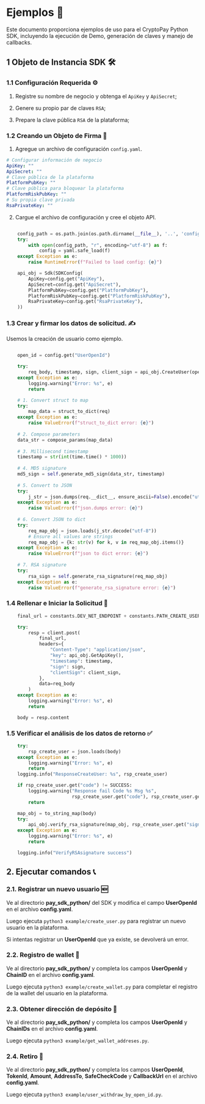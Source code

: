# Ejemplos 📝

Este documento proporciona ejemplos de uso para el CryptoPay Python SDK, incluyendo la ejecución de Demo, generación de claves y manejo de callbacks.

## 1 Objeto de Instancia SDK 🛠️

### 1.1 Configuración Requerida ⚙️

1. Registre su nombre de negocio y obtenga el `ApiKey` y `ApiSecret`;

2. Genere su propio par de claves `RSA`;

3. Prepare la clave pública `RSA` de la plataforma;

### 1.2 Creando un Objeto de Firma 🔏

1. Agregue un archivo de configuración `config.yaml`.

```yaml
# Configurar información de negocio
ApiKey: ""
ApiSecret: ""
# Clave pública de la plataforma
PlatformPubKey: ""
# Clave pública para bloquear la plataforma
PlatformRiskPubKey: ""
# Su propia clave privada
RsaPrivateKey: ""
```

2. Cargue el archivo de configuración y cree el objeto API.

```python

	config_path = os.path.join(os.path.dirname(__file__), '..', 'config.yaml')
    try:
        with open(config_path, "r", encoding="utf-8") as f:
            config = yaml.safe_load(f)
    except Exception as e:
        raise RuntimeError(f"Failed to load config: {e}")

    api_obj = Sdk(SDKConfig(
        ApiKey=config.get("ApiKey"),
        ApiSecret=config.get("ApiSecret"),
        PlatformPubKey=config.get("PlatformPubKey"),
        PlatformRiskPubKey=config.get("PlatformRiskPubKey"),
        RsaPrivateKey=config.get("RsaPrivateKey"),
    ))

```

### 1.3 Crear y firmar los datos de solicitud. ✍️

Usemos la creación de usuario como ejemplo.

```python

    open_id = config.get("UserOpenId")

    try:
        req_body, timestamp, sign, client_sign = api_obj.CreateUser(open_id)
    except Exception as e:
        logging.warning("Error: %s", e)
        return

```

```python
    # 1. Convert struct to map
    try:
        map_data = struct_to_dict(req)
    except Exception as e:
        raise ValueError(f"struct_to_dict error: {e}")
    
    # 2. Compose parameters
    data_str = compose_params(map_data)
    
    # 3. Millisecond timestamp
    timestamp = str(int(time.time() * 1000))
    
    # 4. MD5 signature
    md5_sign = self.generate_md5_sign(data_str, timestamp)
    
    # 5. Convert to JSON
    try:
        j_str = json.dumps(req.__dict__, ensure_ascii=False).encode("utf-8")
    except Exception as e:
        raise ValueError(f"json.dumps error: {e}")
    
    # 6. Convert JSON to dict
    try:
        req_map_obj = json.loads(j_str.decode("utf-8"))
        # Ensure all values are strings
        req_map_obj = {k: str(v) for k, v in req_map_obj.items()}
    except Exception as e:
        raise ValueError(f"json to dict error: {e}")
    
    # 7. RSA signature
    try:
        rsa_sign = self.generate_rsa_signature(req_map_obj)
    except Exception as e:
        raise ValueError(f"generate_rsa_signature error: {e}")
```

### 1.4 Rellenar e Iniciar la Solicitud 🚀

```python
    final_url = constants.DEV_NET_ENDPOINT + constants.PATH_CREATE_USER

    try:
        resp = client.post(
            final_url,
            headers={
                "Content-Type": "application/json",
                "key": api_obj.GetApiKey(),
                "timestamp": timestamp,
                "sign": sign,
                "clientSign": client_sign,
            },
            data=req_body
        )
    except Exception as e:
        logging.warning("Error: %s", e)
        return

    body = resp.content

```

### 1.5 Verificar el análisis de los datos de retorno ✅

```python
    try:
        rsp_create_user = json.loads(body)
    except Exception as e:
        logging.warning("Error: %s", e)
        return
    logging.info("ResponseCreateUser: %s", rsp_create_user)

    if rsp_create_user.get("code") != SUCCESS:
        logging.warning("Response fail Code %s Msg %s",
                        rsp_create_user.get("code"), rsp_create_user.get("msg"))
        return

    map_obj = to_string_map(body)
    try:
        api_obj.verify_rsa_signature(map_obj, rsp_create_user.get("sign"))
    except Exception as e:
        logging.warning("Error: %s", e)
        return

    logging.info("VerifyRSAsignature success")

```

## 2. Ejecutar comandos 📞

### 2.1. Registrar un nuevo usuario 🆕

Ve al directorio **pay\_sdk\_python/** del SDK y modifica el campo **UserOpenId** en el archivo **config.yaml**.

Luego ejecuta `python3 example/create_user.py` para registrar un nuevo usuario en la plataforma.

Si intentas registrar un **UserOpenId** que ya existe, se devolverá un error.

### 2.2. Registro de wallet 💼

Ve al directorio **pay\_sdk\_python/** y completa los campos **UserOpenId** y **ChainID** en el archivo **config.yaml**.

Luego ejecuta `python3 example/create_wallet.py` para completar el registro de la wallet del usuario en la plataforma.

### 2.3. Obtener dirección de depósito 📍

Ve al directorio **pay\_sdk\_python/** y completa los campos **UserOpenId** y **ChainIDs** en el archivo **config.yaml**.

Luego ejecuta `python3 example/get_wallet_addreses.py`.

### 2.4. Retiro 💸

Ve al directorio **pay\_sdk\_python/** y completa los campos **UserOpenId**, **TokenId**, **Amount**, **AddressTo**, **SafeCheckCode** y **CallbackUrl** en el archivo **config.yaml**.

Luego ejecuta `python3 example/user_withdraw_by_open_id.py`.
